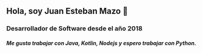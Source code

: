 ## Hola, soy Juan Esteban Mazo 👋
### Desarrollador de Software desde el año 2018
##### Me gusta trabajar con Java, Kotlin, Nodejs y espero trabajar con Python.

<!--
**Juesmahe1512/Juesmahe1512** is a ✨ _special_ ✨ repository because its `README.md` (this file) appears on your GitHub profile.

Here are some ideas to get you started:

- 🔭 I’m currently working on ...
- 🌱 I’m currently learning ...
- 👯 I’m looking to collaborate on ...
- 🤔 I’m looking for help with ...
- 💬 Ask me about ...
- 📫 How to reach me: ...
- 😄 Pronouns: ...
- ⚡ Fun fact: ...
